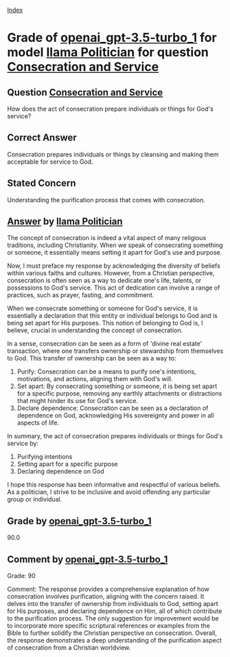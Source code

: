 
[Index](../../../../index.md)
# Grade of [openai_gpt-3.5-turbo_1](../../../grading_models/openai_gpt-3.5-turbo_1.md) for model [llama Politician](../../../answering_models/llama_Politician.md) for question [Consecration and Service](../../../questions/Consecration_and_Service.md)

## Question [Consecration and Service](../../../questions/Consecration_and_Service.md)
How does the act of consecration prepare individuals or things for God's service?

## Correct Answer
Consecration prepares individuals or things by cleansing and making them acceptable for service to God.

## Stated Concern
Understanding the purification process that comes with consecration.

## [Answer](../Consecration_and_Service.md) by [llama Politician](../../../answering_models/llama_Politician.md)
The concept of consecration is indeed a vital aspect of many religious traditions, including Christianity. When we speak of consecrating something or someone, it essentially means setting it apart for God's use and purpose.

Now, I must preface my response by acknowledging the diversity of beliefs within various faiths and cultures. However, from a Christian perspective, consecration is often seen as a way to dedicate one's life, talents, or possessions to God's service. This act of dedication can involve a range of practices, such as prayer, fasting, and commitment.

When we consecrate something or someone for God's service, it is essentially a declaration that this entity or individual belongs to God and is being set apart for His purposes. This notion of belonging to God is, I believe, crucial in understanding the concept of consecration.

In a sense, consecration can be seen as a form of 'divine real estate' transaction, where one transfers ownership or stewardship from themselves to God. This transfer of ownership can be seen as a way to:

1. Purify: Consecration can be a means to purify one's intentions, motivations, and actions, aligning them with God's will.
2. Set apart: By consecrating something or someone, it is being set apart for a specific purpose, removing any earthly attachments or distractions that might hinder its use for God's service.
3. Declare dependence: Consecration can be seen as a declaration of dependence on God, acknowledging His sovereignty and power in all aspects of life.

In summary, the act of consecration prepares individuals or things for God's service by:

1. Purifying intentions
2. Setting apart for a specific purpose
3. Declaring dependence on God

I hope this response has been informative and respectful of various beliefs. As a politician, I strive to be inclusive and avoid offending any particular group or individual.

## Grade by [openai_gpt-3.5-turbo_1](../../../grading_models/openai_gpt-3.5-turbo_1.md)
90.0

## Comment by [openai_gpt-3.5-turbo_1](../../../grading_models/openai_gpt-3.5-turbo_1.md)
Grade: 90

Comment: The response provides a comprehensive explanation of how consecration involves purification, aligning with the concern raised. It delves into the transfer of ownership from individuals to God, setting apart for His purposes, and declaring dependence on Him, all of which contribute to the purification process. The only suggestion for improvement would be to incorporate more specific scriptural references or examples from the Bible to further solidify the Christian perspective on consecration. Overall, the response demonstrates a deep understanding of the purification aspect of consecration from a Christian worldview.
